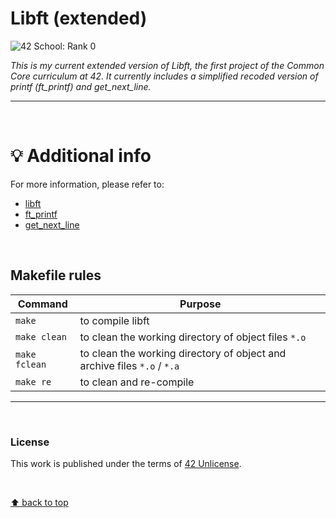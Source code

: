 # Libft (extended)
![42 School: Rank 0](https://img.shields.io/badge/42%20School-Rank%200-%2315bbbb)

_This is my current extended version of Libft, the first project of the Common Core curriculum at 42. It currently includes a simplified recoded version of printf (ft_printf) and get_next_line._
___

</br>

# 💡 Additional info
For more information, please refer to:
- [libft](https://github.com/teresa-chow/42-libft)
- [ft_printf](https://github.com/teresa-chow/42-ft_printf)
- [get_next_line](https://github.com/teresa-chow/42-get_next_line)

</br>

## Makefile rules

Command | Purpose
--|--
`make` | to compile libft
`make clean` | to clean the working directory of object files `*.o`
`make fclean` | to clean the working directory of object and archive files `*.o` / `*.a`
`make re` | to clean and re-compile

___

</br>

### License
This work is published under the terms of [42 Unlicense](./LICENSE).

</br>

[⬆ back to top](#libft-extended)

